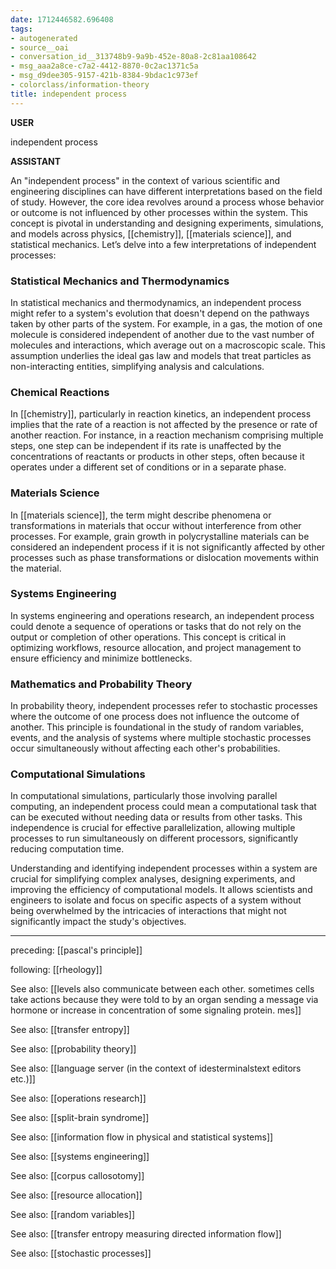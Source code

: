 ```yaml
---
date: 1712446582.696408
tags:
- autogenerated
- source__oai
- conversation_id__313748b9-9a9b-452e-80a8-2c81aa108642
- msg_aaa2a8ce-c7a2-4412-8870-0c2ac1371c5a
- msg_d9dee305-9157-421b-8384-9bdac1c973ef
- colorclass/information-theory
title: independent process
---
```


**USER**

independent process


**ASSISTANT**

An "independent process" in the context of various scientific and engineering disciplines can have different interpretations based on the field of study. However, the core idea revolves around a process whose behavior or outcome is not influenced by other processes within the system. This concept is pivotal in understanding and designing experiments, simulations, and models across physics, [[chemistry]], [[materials science]], and statistical mechanics. Let’s delve into a few interpretations of independent processes:

### Statistical Mechanics and Thermodynamics
In statistical mechanics and thermodynamics, an independent process might refer to a system's evolution that doesn't depend on the pathways taken by other parts of the system. For example, in a gas, the motion of one molecule is considered independent of another due to the vast number of molecules and interactions, which average out on a macroscopic scale. This assumption underlies the ideal gas law and models that treat particles as non-interacting entities, simplifying analysis and calculations.

### Chemical Reactions
In [[chemistry]], particularly in reaction kinetics, an independent process implies that the rate of a reaction is not affected by the presence or rate of another reaction. For instance, in a reaction mechanism comprising multiple steps, one step can be independent if its rate is unaffected by the concentrations of reactants or products in other steps, often because it operates under a different set of conditions or in a separate phase.

### Materials Science
In [[materials science]], the term might describe phenomena or transformations in materials that occur without interference from other processes. For example, grain growth in polycrystalline materials can be considered an independent process if it is not significantly affected by other processes such as phase transformations or dislocation movements within the material.

### Systems Engineering
In systems engineering and operations research, an independent process could denote a sequence of operations or tasks that do not rely on the output or completion of other operations. This concept is critical in optimizing workflows, resource allocation, and project management to ensure efficiency and minimize bottlenecks.

### Mathematics and Probability Theory
In probability theory, independent processes refer to stochastic processes where the outcome of one process does not influence the outcome of another. This principle is foundational in the study of random variables, events, and the analysis of systems where multiple stochastic processes occur simultaneously without affecting each other's probabilities.

### Computational Simulations
In computational simulations, particularly those involving parallel computing, an independent process could mean a computational task that can be executed without needing data or results from other tasks. This independence is crucial for effective parallelization, allowing multiple processes to run simultaneously on different processors, significantly reducing computation time.

Understanding and identifying independent processes within a system are crucial for simplifying complex analyses, designing experiments, and improving the efficiency of computational models. It allows scientists and engineers to isolate and focus on specific aspects of a system without being overwhelmed by the intricacies of interactions that might not significantly impact the study's objectives.


---

preceding: [[pascal's principle]]  


following: [[rheology]]

See also: [[levels also communicate between each other. sometimes cells take actions because they were told to by an organ sending a message via hormone or increase in concentration of some signaling protein. mes]]


See also: [[transfer entropy]]


See also: [[probability theory]]


See also: [[language server (in the context of idesterminalstext editors etc.)]]


See also: [[operations research]]


See also: [[split-brain syndrome]]


See also: [[information flow in physical and statistical systems]]


See also: [[systems engineering]]


See also: [[corpus callosotomy]]


See also: [[resource allocation]]


See also: [[random variables]]


See also: [[transfer entropy measuring directed information flow]]


See also: [[stochastic processes]]